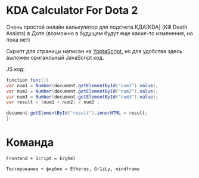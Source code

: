 # KDA Calculator For Dota 2
Очень простой онлайн калькулятор для подсчета КДА[KDA] (Kill Death Assists) в Доте (возможно в будущем будут еще какие-то изменения, но пока нет) 

Скрипт для страницы написан на [YoptaScript](https://github.com/samgozman/YoptaScript), но для удобства здесь выложен ориганльный JavaScript код. 

 JS код:
```cs
function func(){
var num1 = Number(document.getElementById("num1").value);
var num2 = Number(document.getElementById("num2").value);
var num3 = Number(document.getElementById("num3").value);
var result = (num1 + num2) / num3 ;

document.getElementById("result").innerHTML = result;
}
```
# Команда 
```
Frontend + Script = Erghel 

Тестирование + фидбек = Etherus, Gr1zLy, mindframe
```
